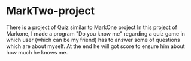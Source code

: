 # MarkTwo-project
There is a project of Quiz similar to MarkOne project
In this project of Markone, I made a program "Do you know me" regarding a quiz game in which user
(which can be my friend) has to answer some of questions which are about myself. At the end he will got score to ensure him about how much he knows me.

